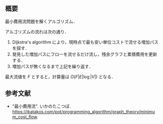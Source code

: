 ## 概要

最小費用流問題を解くアルゴリズム．

アルゴリズムの流れは次の通り．

1. Dijkstra's algorithm により，現時点で最も安い単位コストで流せる増加パスを探す．
1. 発見した増加パスにフローを流せるだけ流し，残余グラフと累積費用を更新する．
1. 増加パスが無くなるまで上記を繰り返す．

最大流値を $F$ とすると，計算量は $O(F|E|\log{|V|})$ となる．


## 参考文献

- "最小費用流". いかのたこつぼ. <https://ikatakos.com/pot/programming_algorithm/graph_theory/minimum_cost_flow>.
